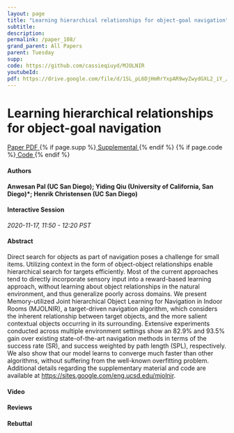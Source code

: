 ```yaml
---
layout: page
title: "Learning hierarchical relationships for object-goal navigation"
subtitle: 
description:
permalink: /paper_108/
grand_parent: All Papers
parent: Tuesday
supp: 
code: https://github.com/cassieqiuyd/MJOLNIR
youtubeId: 
pdf: https://drive.google.com/file/d/1SL_pL6DjHmRrYxpAR9wyZwydGXL2_iY_/view
---
```


# Learning hierarchical relationships for object-goal navigation

<a href="https://drive.google.com/file/d/1SL_pL6DjHmRrYxpAR9wyZwydGXL2_iY_/view" target="_blank" rel="noopener noreferrer" class="btn btn-blue"><i class="fa fa-file-text-o" aria-hidden="true"></i> Paper PDF </a> {% if page.supp %}<a href="" target="_blank" rel="noopener noreferrer" class="btn btn-green"><i class="fa fa-file-text-o" aria-hidden="true"></i> Supplemental </a>{% endif %} {% if page.code %}<a href="https://github.com/cassieqiuyd/MJOLNIR" target="_blank" rel="noopener noreferrer" class="btn btn-green"><i class="fa fa-github" aria-hidden="true"></i> Code </a>{% endif %} 

#### Authors
**Anwesan Pal (UC San Diego); Yiding Qiu (University of California, San Diego)*; Henrik Christensen (UC San Diego)**

#### Interactive Session
*2020-11-17, 11:50 - 12:20 PST*

#### Abstract
Direct search for objects as part of navigation poses a challenge for small items. Utilizing context in the form of object-object relationships enable hierarchical search for targets efficiently. Most of the current approaches tend to directly incorporate sensory input into a reward-based learning approach, without learning about object relationships in the natural environment, and thus generalize poorly across domains. We present Memory-utilized Joint hierarchical Object Learning for Navigation in Indoor Rooms (MJOLNIR), a target-driven navigation algorithm, which considers the inherent relationship between target objects, and the more salient contextual objects occurring in its surrounding. Extensive experiments conducted across multiple environment settings show an 82.9% and 93.5% gain over existing state-of-the-art navigation methods in terms of the success rate (SR), and success weighted by path length (SPL), respectively. We also show that our model learns to converge much faster than other algorithms, without suffering from the well-known overfitting problem. Additional details regarding the supplementary material and code are available at <a href="https://sites.google.com/eng.ucsd.edu/mjolnir" target="_blank">https://sites.google.com/eng.ucsd.edu/mjolnir</a>.

#### Video 

#### Reviews

#### Rebuttal

